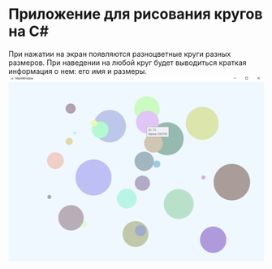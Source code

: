 # Приложение для рисования кругов на C#
При нажатии на экран появляются разноцветные круги разных размеров. При наведении на любой круг будет выводиться краткая информация о нем: его имя и размеры.
![](изображение_2024-07-26_024900405.png)
